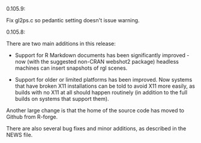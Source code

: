 0.105.9:

Fix gl2ps.c so pedantic setting doesn't issue warning.

0.105.8:

There are two main additions in this release:

  - Support for R Markdown documents has been significantly 
    improved - now (with the suggested non-CRAN webshot2 package)
    headless machines can insert snapshots of rgl scenes.
    
  - Support for older or limited platforms has been improved.
    Now systems that have broken X11 installations can be told
    to avoid X11 more easily, as builds with no X11 at all 
    should happen routinely (in addition to the full builds
    on systems that support them).
    
Another large change is that the home of the source code has
moved to Github from R-forge.
  
There are also several bug fixes and minor additions, as described in the NEWS file.
